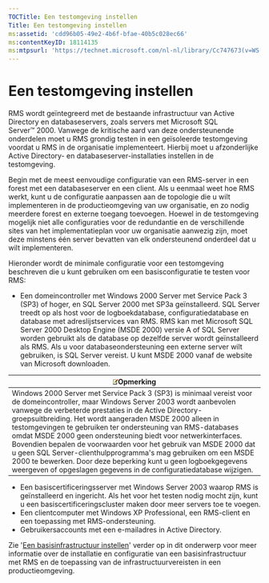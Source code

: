 ```yaml
---
TOCTitle: Een testomgeving instellen
Title: Een testomgeving instellen
ms:assetid: 'cdd96b05-49e2-4b6f-bfae-40b5c028ec66'
ms:contentKeyID: 18114135
ms:mtpsurl: 'https://technet.microsoft.com/nl-nl/library/Cc747673(v=WS.10)'
---
```


Een testomgeving instellen
==========================

RMS wordt geïntegreerd met de bestaande infrastructuur van Active Directory en databaseservers, zoals servers met Microsoft SQL Server™ 2000. Vanwege de kritische aard van deze ondersteunende onderdelen moet u RMS grondig testen in een geïsoleerde testomgeving voordat u RMS in de organisatie implementeert. Hierbij moet u afzonderlijke Active Directory- en databaseserver-installaties instellen in de testomgeving.

Begin met de meest eenvoudige configuratie van een RMS-server in een forest met een databaseserver en een client. Als u eenmaal weet hoe RMS werkt, kunt u de configuratie aanpassen aan de topologie die u wilt implementeren in de productieomgeving van uw organisatie, en zo nodig meerdere forest en externe toegang toevoegen. Hoewel in de testomgeving mogelijk niet alle configuraties voor de redundantie en de verschillende sites van het implementatieplan voor uw organisatie aanwezig zijn, moet deze minstens één server bevatten van elk ondersteunend onderdeel dat u wilt implementeren.

Hieronder wordt de minimale configuratie voor een testomgeving beschreven die u kunt gebruiken om een basisconfiguratie te testen voor RMS:

-   Een domeincontroller met Windows 2000 Server met Service Pack 3 (SP3) of hoger, en SQL Server 2000 met SP3a geïnstalleerd. SQL Server treedt op als host voor de logboekdatabase, configuratiedatabase en database met adreslijstservices van RMS. RMS kan met Microsoft SQL Server 2000 Desktop Engine (MSDE 2000) versie A of SQL Server worden gebruikt als de database op dezelfde server wordt geïnstalleerd als RMS. Als u voor databaseondersteuning een externe server wilt gebruiken, is SQL Server vereist. U kunt MSDE 2000 vanaf de website van Microsoft downloaden.

| ![](images/Cc747673.note(WS.10).gif)Opmerking                                                                                                                                                                                                                                                                                                                                                                                                                                                                                                                                                                                              |
|-------------------------------------------------------------------------------------------------------------------------------------------------------------------------------------------------------------------------------------------------------------------------------------------------------------------------------------------------------------------------------------------------------------------------------------------------------------------------------------------------------------------------------------------------------------------------------------------------------------------------------------------------------------------------|
| Windows 2000 Server met Service Pack 3 (SP3) is minimaal vereist voor de domeincontroller, maar Windows Server 2003 wordt aanbevolen vanwege de verbeterde prestaties in de Active Directory-groepsuitbreiding. Het wordt aangeraden MSDE 2000 alleen in testomgevingen te gebruiken ter ondersteuning van RMS-databases omdat MSDE 2000 geen ondersteuning biedt voor netwerkinterfaces. Bovendien bepalen de voorwaarden voor het gebruik van MSDE 2000 dat u geen SQL Server-clienthulpprogramma's mag gebruiken om een MSDE 2000 te bewerken. Door deze beperking kunt u geen logboekgegevens weergeven of opgeslagen gegevens in de configuratiedatabase wijzigen. |

-   Een basiscertificeringsserver met Windows Server 2003 waarop RMS is geïnstalleerd en ingericht. Als het voor het testen nodig mocht zijn, kunt u een basiscertificeringscluster maken door meer servers toe te voegen.
-   Een clientcomputer met Windows XP Professional, een RMS-client en een toepassing met RMS-ondersteuning.
-   Gebruikersaccounts met een e-mailadres in Active Directory.

Zie '[Een basisinfrastructuur instellen](https://technet.microsoft.com/3a0a3a47-e755-4455-bb22-0e05053723e4)' verder op in dit onderwerp voor meer informatie over de installatie en configuratie van een basisinfrastructuur met RMS en de toepassing van de infrastructuurvereisten in een productieomgeving.
